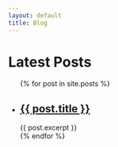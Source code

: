 ```yaml
---
layout: default
title: Blog
---
```


<h1>Latest Posts</h1>

<ul>
  {% for post in site.posts %}
  <li>
    <h2><a href="/english.github.io/{{ post.url }}">{{ post.title }}</a></h2>
    {{ post.excerpt }}
  </li>
  {% endfor %}
</ul>
